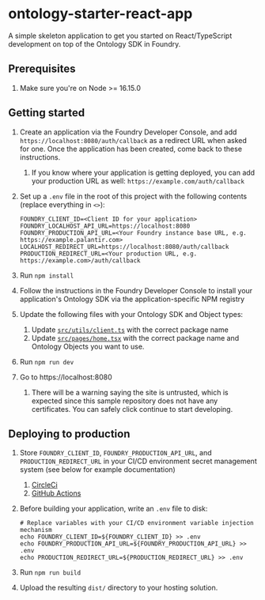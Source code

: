 # ontology-starter-react-app

A simple skeleton application to get you started on React/TypeScript development on top of the Ontology SDK in Foundry.

## Prerequisites

1. Make sure you're on Node >= 16.15.0

## Getting started

1. Create an application via the Foundry Developer Console, and add `https://localhost:8080/auth/callback` as a redirect URL when asked for one. Once the application has been created, come back to these instructions.
    1. If you know where your application is getting deployed, you can add your production URL as well: `https://example.com/auth/callback`
1. Set up a `.env` file in the root of this project with the following contents (replace everything in `<>`):

    ```
    FOUNDRY_CLIENT_ID=<Client ID for your application>
    FOUNDRY_LOCALHOST_API_URL=https://localhost:8080
    FOUNDRY_PRODUCTION_API_URL=<Your Foundry instance base URL, e.g. https://example.palantir.com>
    LOCALHOST_REDIRECT_URL=https://localhost:8080/auth/callback
    PRODUCTION_REDIRECT_URL=<Your production URL, e.g. https://example.com>/auth/callback
    ```

1. Run `npm install`
1. Follow the instructions in the Foundry Developer Console to install your application's Ontology SDK via the application-specific NPM registry
1. Update the following files with your Ontology SDK and Object types:
    1. Update [`src/utils/client.ts`](./src/utils/client.ts) with the correct package name
    1. Update [`src/pages/home.tsx`](./src/pages/home.tsx) with the correct package name and Ontology Objects you want to use.
1. Run `npm run dev`
1. Go to https://localhost:8080
    1. There will be a warning saying the site is untrusted, which is expected since this sample repository does not have any certificates. You can safely click continue to start developing.

## Deploying to production

1. Store `FOUNDRY_CLIENT_ID`, `FOUNDRY_PRODUCTION_API_URL`, and `PRODUCTION_REDIRECT_URL` in your CI/CD environment secret management system (see below for example documentation)
    1. [CircleCi](https://circleci.com/docs/env-vars/)
    1. [GitHub Actions](https://circleci.com/docs/env-vars/#private-keys-and-secrets)
1. Before building your application, write an `.env` file to disk:

    ```
    # Replace variables with your CI/CD environment variable injection mechanism
    echo FOUNDRY_CLIENT_ID=${FOUNDRY_CLIENT_ID} >> .env
    echo FOUNDRY_PRODUCTION_API_URL=${FOUNDRY_PRODUCTION_API_URL} >> .env
    echo PRODUCTION_REDIRECT_URL=${PRODUCTION_REDIRECT_URL} >> .env
    ```

1. Run `npm run build`
1. Upload the resulting `dist/` directory to your hosting solution.
